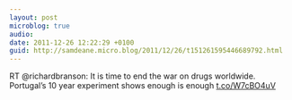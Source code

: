 ```yaml
---
layout: post
microblog: true
audio: 
date: 2011-12-26 12:22:29 +0100
guid: http://samdeane.micro.blog/2011/12/26/t151261595446689792.html
---
```

RT @richardbranson: It is time to end the war on drugs worldwide. Portugal’s 10 year experiment shows enough is enough [t.co/W7cBO4uV](http://t.co/W7cBO4uV)
